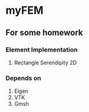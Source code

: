 # myFEM
## For some homework
### Element Implementation
1. Rectangle Serendipity 2D

### Depends on
1. Eigen
2. VTK
3. Gmsh
